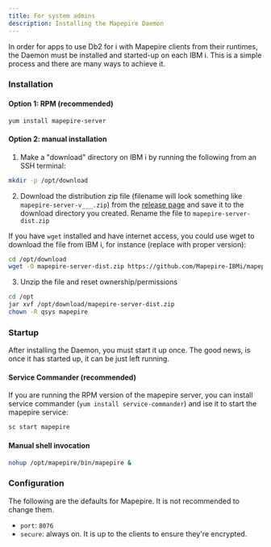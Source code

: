 ```yaml
---
title: For system admins
description: Installing the Mapepire Daemon
---
```


In order for apps to use Db2 for i with Mapepire clients from their runtimes, the Daemon must be installed and started-up on each IBM i. This is a simple process and there are many ways to achieve it.

### Installation

#### Option 1: RPM (recommended)

```sh
yum install mapepire-server
```

#### Option 2: manual installation

1. Make a "download" directory on IBM i by running the following from an SSH terminal:

```sh
mkdir -p /opt/download
```

2. Download the distribution zip file (filename will look something like `mapepire-server-v___.zip`) from the [release page](https://github.com/Mapepire-IBMi/mapepire-server/releases/) and save it to the download directory you created. Rename the file to `mapepire-server-dist.zip`

If you have `wget` installed and have internet access, you could use wget to download the file from IBM i, for instance (replace with proper version): 

```sh
cd /opt/download
wget -O mapepire-server-dist.zip https://github.com/Mapepire-IBMi/mapepire-server/releases/download/v2.0.0/mapepire-server-2.0.1.zip
```

3. Unzip the file and reset ownership/permissions
```sh
cd /opt
jar xvf /opt/download/mapepire-server-dist.zip
chown -R qsys mapepire
```


### Startup

After installing the Daemon, you must start it up once. The good news, is once it has started up, it can be just left running.

#### Service Commander (recommended)

If you are running the RPM version of the mapepire server, you can install service commander (`yum install service-commander`) and ise it to start the mapepire service:

```sh
sc start mapepire
```

#### Manual shell invocation

```sh
nohup /opt/mapepire/bin/mapepire &
```

### Configuration

The following are the defaults for Mapepire. It is not recommended to change them.

* `port`: `8076`
* `secure`: always on. It is up to the clients to ensure they're encrypted.
